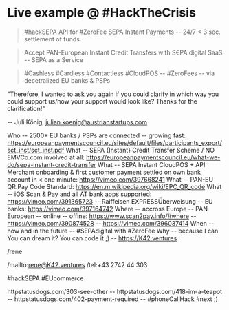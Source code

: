 # Live example @  #HackTheCrisis 

 > #hackSEPA API for #ZeroFee SEPA Instant Payments -- 24/7 < 3 sec. settlement of funds.

 > Accept PAN-European Instant Credit Transfers with S€PA.digital SaaS -- SEPA as a Service

 > #Cashless #Cardless #Contactless #CloudPOS -- #ZeroFees -- via decetralized EU banks & PSPs

"Therefore, I wanted to ask you again if you could clarify in which way you could support us/how your support would look like?
Thanks for the clarification!"

-- Juli König, julian.koenig@austrianstartups.com


Who    -- 2500+ EU banks / PSPs are connected -- growing fast: https://europeanpaymentscouncil.eu/sites/default/files/participants_export/sct_inst/sct_inst.pdf
What   -- SEPA {Instant} Credit Transfer Scheme / NO EMVCo.com involved at all: https://europeanpaymentscouncil.eu/what-we-do/sepa-instant-credit-transfer
What   -- SEPA Instant CloudPOS + API: Merchant onboarding & first customer payment settled on own bank account in < one minute: https://vimeo.com/397668241
What   -- PAN-EU QR.Pay Code Standard: https://en.m.wikipedia.org/wiki/EPC_QR_code
What   -- iOS Scan & Pay and all AT bank apps supported: https://vimeo.com/391365723 -- Raiffeisen EXPRESSÜberweisung -- EU banks: https://vimeo.com/397164742
Where  -- accross Europe -- PAN European -- online -- offine: https://www.scan2pay.info/#where -- https://vimeo.com/390874528 -- https://vimeo.com/396037414
When   -- now and in the future -- #SEPAdigital with #ZeroFee
Why    -- because I can. You can dream it? You can code it ;) -- https://K42.ventures


/rene


/mailto:rene@K42.ventures
/tel:+43 2742 44 303



#hackSEPA #EUcommerce

httpstatusdogs.com/303-see-other -- httpstatusdogs.com/418-im-a-teapot -- httpstatusdogs.com/402-payment-required -- #phoneCallHack #next ;)
